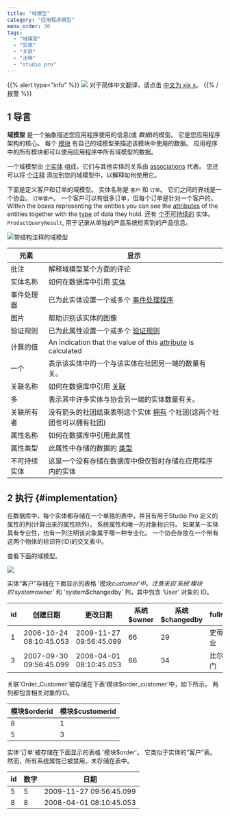 ```yaml
---
title: "域模型"
category: "应用程序模型"
menu_order: 30
tags:
  - "域模型"
  - "实体"
  - "关联"
  - "注释"
  - "studio pro"
---
```


{{% alert type="info" %}}
<img src="attachments/chinese-translation/china.png" style="display: inline-block; margin: 0" /> 对于简体中文翻译，请点击 [中文为 xix x](https://cdn.mendix.tencent-cloud.com/documentation/refguide8/domain-model.pdf)。
{{% /报警 %}}

## 1 导言

**域模型** 是一个抽象描述您应用程序使用的信息(或 *数据*)的模型。 它是您应用程序架构的核心。 每个 [模块](modules) 有自己的域模型来描述该模块中使用的数据。 应用程序中的所有模块都可以使用应用程序中所有域模型的数据。

一个域模型由 [个实体](entities) 组成，它们与其他实体的关系由 [associations](associations) 代表。 您还可以将 [个注释](annotations) 添加到您的域模型中，以解释如何使用它。

下面是定义客户和订单的域模型。 实体名称是 `客户` 和 `订单`。 它们之间的界线是一个协会。 `订单客户`。 一个客户可以有很多订单，但每个订单是针对一个客户的。 Within the boxes representing the entities you can see the [attributes](attributes) of the entities together with the [type](attributes#type) of data they hold. 还有 [个不可持续的](persistability) 实体。 `ProductQueryResult`, 用于记录从单独的产品系统检索到的产品信息。

![带结构注释的域模型](attachments/domain-model/annotated-domain-model.png)

| 元素     | 显示                                                                         |
| ------ | -------------------------------------------------------------------------- |
| 批注     | 解释域模型某个方面的评论                                                               |
| 实体名称   | 如何在数据库中引用 [实体](entities)                                                   |
| 事件处理器  | 已为此实体设置一个或多个 [事件处理程序](event-handlers)                                      |
| 图片     | 帮助识别该实体的图像                                                                 |
| 验证规则   | 已为此属性设置一个或多个 [验证规则](validation-rules)                                      |
| 计算的值   | An indication that the value of this [attribute](attributes) is calculated |
| 一个     | 表示该实体中的一个与该实体在社团另一端的数量有关。                                                  |
| 关联名称   | 如何在数据库中引用 [关联](associations)                                               |
| 多      | 表示其中许多实体与协会另一端的实体数量有关。                                                     |
| 关联所有者  | 没有箭头的社团结束表明这个实体 [拥有](associations#ownership) 个社团(这两个社团也可以拥有社团)             |
| 属性名称   | 如何在数据库中引用此属性                                                               |
| 属性类型   | 此属性中存储的数据的 [类型](attributes#type)                                           |
| 不可持续实体 | 这是一个没有存储在数据库中但仅暂时存储在应用程序内的实体                                               |

## 2 执行 {#implementation}

在数据库中，每个实体都存储在一个单独的表中，并且有用于Studio Pro 定义的属性的列(计算出来的属性除外)， 系统属性和唯一的对象标识符。 如果某一实体具有专业性，也有一列注明该对象属于哪一种专业化。 一个协会存放在一个带有这两个物体的标识符(ID)的交叉表中。

查看下面的域模型。

![](attachments/domain-model/customer-order.png)

实体“客户”存储在下面显示的表格 '模块$customer' 中。 注意来自'系统' 模块的 'system$owner' 和 'system$changedby' 列，其中包含 'User' 对象的 ID。

| id | 创建日期                    | 更改日期                    | 系统$owner | 系统$changedby | fullname |
| -- | ----------------------- | ----------------------- | -------- | ------------ | -------- |
| 1  | 2006-10-24 08:10:45.053 | 2009-11-27 09:56:45.099 | 66       | 29           | 史蒂夫作业    |
| 3  | 2007-09-30 09:56:45.099 | 2008-04-01 08:10:45.053 | 66       | 34           | 比尔盖茨门    |

关联'Order_Customer'被存储在下表'模块$order_customer'中，如下所示。 两列都包含相关对象的ID。

| 模块$orderid | 模块$customerid |
| ---------- | ------------- |
| 8          | 1             |
| 5          | 3             |

实体'订单'被存储在下面显示的表格 '模块$order'。 它类似于实体的“客户”表。 然而，所有系统属性已被禁用，未存储在表中。

| id | 数字 | 日期                      |
| -- | -- | ----------------------- |
| 5  | 5  | 2009-11-27 09:56:45.099 |
| 8  | 8  | 2008-04-01 08:10:45.053 |
